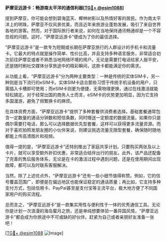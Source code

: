 **萨摩亚远游卡：畅游南太平洋的通信利器[[TG💪+ @esim1088](https://t.me/s/esim1088)]**

提到萨摩亚，你可能会想到碧海蓝天、椰林树影以及热情好客的居民。作为南太平洋上的明珠，萨摩亚不仅风景优美，而且近年来旅游业蓬勃发展，吸引了来自世界各地的游客。然而，对于国际旅行者来说，如何在当地保持通讯畅通却是一个不容忽视的问题。这时，“萨摩亚远游卡”便成为了你的最佳选择。

“萨摩亚远游卡”是一款专为短期或长期在萨摩亚旅行的人群设计的手机卡和流量卡。它最大的特点就是操作简单、性价比高，并且支持多种语言服务，非常适合初次前往萨摩亚或者不熟悉当地网络环境的用户。无论是需要打电话给家人报平安，还是随时刷社交媒体分享旅途中的精彩瞬间，这款卡都能满足你的需求。

从功能上看，“萨摩亚远游卡”分为两种主要类型：一种是传统的实体SIM卡，另一种则是当下流行的eSIM卡。实体SIM卡适合那些习惯于传统手机设备的用户，只需插入卡槽即可使用；而eSIM卡则更为便捷，无需物理更换，通过在线激活就能轻松搞定。对于经常出国的商务人士而言，eSIM卡的优势更加明显，因为它支持多国漫游，避免了频繁换卡的麻烦。

在具体资费方面，“萨摩亚远游卡”提供了多种套餐供消费者选择。基础套餐通常包含一定数量的通话分钟数和短信条数，同时赠送一定额度的数据流量。如果你只是偶尔需要打电话，那么可以选择数据优先型套餐，这样可以获得更多流量资源。而对于喜欢拍照发朋友圈的小伙伴来说，则建议挑选流量无限型套餐，确保随时随地都能上传高清图片和视频。

值得一提的是，“萨摩亚远游卡”还特别推出了家庭共享计划。只要购买两张及以上卡片，就可以享受额外折扣优惠，非常适合结伴出行的朋友。此外，该产品还配备了完善的售后服务体系，无论是在卡的激活过程中遇到问题，还是在使用期间出现故障，都可以及时联系客服解决。

当然，除了上述优点外，“萨摩亚远游卡”还有一些小细节值得称赞。例如，它的信号覆盖范围广，即便是在偏远地区也能保证稳定的通话质量；再比如，它支持多种支付方式，包括信用卡、PayPal甚至是支付宝等主流平台，极大地方便了不同国家用户的购买流程。

总而言之，“萨摩亚远游卡”是一款集实用性与便利性于一体的优秀通信工具。无论你是计划一次浪漫的海岛蜜月之旅，还是单纯想要体验一番异国风情，“萨摩亚远游卡”都会成为你旅途中不可或缺的好伙伴。赶紧为自己或者亲朋好友准备一张吧！

[[TG💪+ @esim1088](https://t.me/s/esim1088) ![Image](https://i.postimg.cc/4NQfJmqS/Snipaste-2025-05-13-00-14-12.png)]